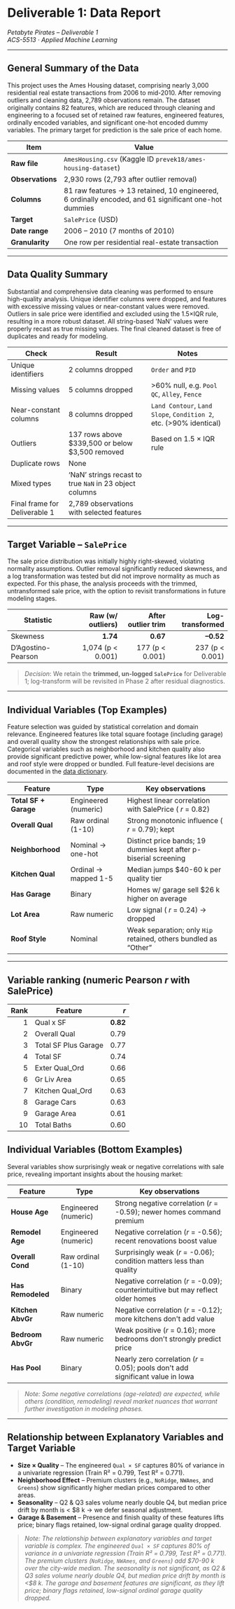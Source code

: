 # Deliverable 1: Data Report  
*Petabyte Pirates – Deliverable 1*  
*ACS-5513 · Applied Machine Learning*

---

## General Summary of the Data 

This project uses the Ames Housing dataset, comprising nearly 3,000 residential real estate transactions from 2006 to mid-2010. After removing outliers and cleaning data, 2,789 observations remain. The dataset originally contains 82 features, which are reduced through cleaning and engineering to a focused set of retained raw features, engineered features, ordinally encoded variables, and significant one-hot encoded dummy variables. The primary target for prediction is the sale price of each home.

| Item | Value |
| --- | --- |
| **Raw file** | `AmesHousing.csv` (Kaggle ID `prevek18/ames-housing-dataset`) |
| **Observations** | 2,930 rows (2,793 after outlier removal) |
| **Columns** | 81 raw features → 13 retained, 10 engineered, 6 ordinally encoded, and 61 significant one-hot dummies |
| **Target** | `SalePrice` (USD) |
| **Date range** | 2006 – 2010 (7 months of 2010) |
| **Granularity** | One row per residential real-estate transaction |

---

## Data Quality Summary

Substantial and comprehensive data cleaning was performed to ensure high-quality analysis. Unique identifier columns were dropped, and features with excessive missing values or near-constant values were removed. Outliers in sale price were identified and excluded using the 1.5×IQR rule, resulting in a more robust dataset. All string-based 'NaN' values were properly recast as true missing values. The final cleaned dataset is free of duplicates and ready for modeling.

| Check | Result | Notes |
| --- | --- | --- |
| Unique identifiers | 2 columns dropped | `Order` and `PID` |
| Missing values | 5 columns dropped | >60% null, e.g. `Pool QC`, `Alley`, `Fence` |
| Near-constant columns | 8 columns dropped | `Land Contour`, `Land Slope`, `Condition 2`, etc. (>90% identical) |
| Outliers | 137 rows above \$339,500 or below \$3,500 removed | Based on 1.5 × IQR rule |
| Duplicate rows | None |
| Mixed types | ‘NaN’ strings recast to true `NaN` in 23 object columns |
| Final frame for Deliverable 1 | 2,789 observations with selected features |

---

## Target Variable – `SalePrice`

The sale price distribution was initially highly right-skewed, violating normality assumptions. Outlier removal significantly reduced skewness, and a log transformation was tested but did not improve normality as much as expected. For this phase, the analysis proceeds with the trimmed, untransformed sale price, with the option to revisit transformations in future modeling stages.

| Statistic | Raw (w/ outliers) | After outlier trim | Log-transformed |
| --- | ---: | ---: | ---: |
| Skewness | **1.74** | **0.67** | **–0.52** |
| D’Agostino-Pearson | 1,074 (p < 0.001) | 177 (p < 0.001) | 237 (p < 0.001) |

> *Decision*: We retain the **trimmed, un-logged `SalePrice`** for Deliverable 1; log-transform will be revisited in Phase 2 after residual diagnostics.

---

## Individual Variables (Top Examples)

Feature selection was guided by statistical correlation and domain relevance. Engineered features like total square footage (including garage) and overall quality show the strongest relationships with sale price. Categorical variables such as neighborhood and kitchen quality also provide significant predictive power, while low-signal features like lot area and roof style were dropped or bundled. Full feature-level decisions are documented in the [data dictionary](https://docs.google.com/spreadsheets/d/1zRmdRlc2efk0RiQ3xv9OARQlnGgF3sbfwbhnpNbcv7Y/edit?gid=1233168720#gid=1233168720).

| Feature | Type | Key observations |
| --- | --- | --- |
| **Total SF + Garage** | Engineered (numeric) | Highest linear correlation with SalePrice ( *r* = 0.82) |
| **Overall Qual** | Raw ordinal (1-10) | Strong monotonic influence ( *r* = 0.79); kept |
| **Neighborhood** | Nominal → one-hot | Distinct price bands; 19 dummies kept after p-biserial screening |
| **Kitchen Qual** | Ordinal → mapped 1-5 | Median jumps \$40-60 k per quality tier |
| **Has Garage** | Binary | Homes w/ garage sell \$26 k higher on average |
| **Lot Area** | Raw numeric | Low signal ( *r* = 0.24) → dropped |
| **Roof Style** | Nominal | Weak separation; only `Hip` retained, others bundled as “Other” |

---

## Variable ranking (numeric Pearson *r* with SalePrice)

| Rank | Feature | *r* |
| ---: | --- | ---: |
| 1 | Qual x SF | **0.82** |
| 2 | Overall Qual | 0.79 |
| 3 | Total SF Plus Garage | 0.77 |
| 4 | Total SF | 0.74 |
| 5 | Exter Qual_Ord | 0.66 |
| 6 | Gr Liv Area | 0.65 |
| 7 | Kitchen Qual_Ord | 0.63 |
| 8 | Garage Cars | 0.63 |
| 9 | Garage Area | 0.61 |
| 10 | Total Baths | 0.60 |

## Individual Variables (Bottom Examples)

Several variables show surprisingly weak or negative correlations with sale price, revealing important insights about the housing market:

| Feature | Type | Key observations |
| --- | --- | --- |
| **House Age** | Engineered (numeric) | Strong negative correlation (*r* = -0.59); newer homes command premium |
| **Remodel Age** | Engineered (numeric) | Negative correlation (*r* = -0.56); recent renovations boost value |
| **Overall Cond** | Raw ordinal (1-10) | Surprisingly weak (*r* = -0.06); condition matters less than quality |
| **Has Remodeled** | Binary | Negative correlation (*r* = -0.09); counterintuitive but may reflect older homes |
| **Kitchen AbvGr** | Raw numeric | Negative correlation (*r* = -0.12); more kitchens don't add value |
| **Bedroom AbvGr** | Raw numeric | Weak positive (*r* = 0.16); more bedrooms don't strongly predict price |
| **Has Pool** | Binary | Nearly zero correlation (*r* = 0.05); pools don't add significant value in Iowa |

> *Note: Some negative correlations (age-related) are expected, while others (condition, remodeling) reveal market nuances that warrant further investigation in modeling phases.*

---

## Relationship between Explanatory Variables and Target Variable  

* **Size × Quality** – The engineered `Qual × SF` captures 80% of variance in a univariate regression (Train R² = 0.799, Test R² = 0.771).  
* **Neighborhood Effect** – Premium clusters (e.g., `NoRidge`, `NWAmes`, and `Greens`) show significantly higher median prices compared to other areas.  
* **Seasonality** – Q2 & Q3 sales volume nearly double Q4, but median price drift by month is < \$8 k → we defer seasonal adjustment.  
* **Garage & Basement** – Presence and finish quality of these features lifts price; binary flags retained, low-signal ordinal garage quality dropped.  

> *Note: The relationship between explanatory variables and target variable is complex. The engineered `Qual × SF` captures 80% of variance in a univariate regression (Train R² = 0.799, Test R² = 0.771). The premium clusters (`NoRidge`, `NWAmes`, and `Greens`) add \$70-90 k over the city-wide median. The seasonality is not significant, as Q2 & Q3 sales volume nearly double Q4, but median price drift by month is <\$8 k. The garage and basement features are significant, as they lift price; binary flags retained, low-signal ordinal garage quality dropped.*
